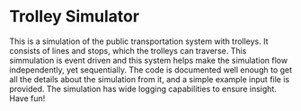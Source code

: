# Trolley Simulator
This is a simulation of the public transportation system with trolleys. It consists of lines and stops, which the trolleys can traverse.
This simmulation is event driven and this system helps make the simulation flow independently, yet sequentially. The code is documented well
enough to get all the details about the simulation from it, and a simple example input file is provided. The simulation has wide logging capabilities
to ensure insight. Have fun!
